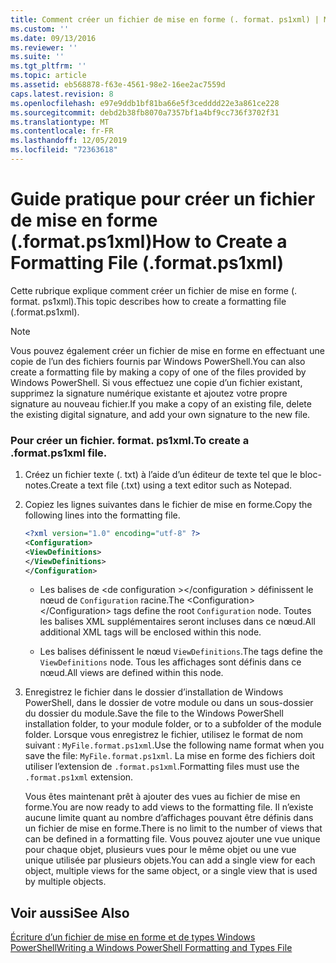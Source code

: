 ```yaml
---
title: Comment créer un fichier de mise en forme (. format. ps1xml) | Microsoft Docs
ms.custom: ''
ms.date: 09/13/2016
ms.reviewer: ''
ms.suite: ''
ms.tgt_pltfrm: ''
ms.topic: article
ms.assetid: eb568878-f63e-4561-98e2-16ee2ac7559d
caps.latest.revision: 8
ms.openlocfilehash: e97e9ddb1bf81ba66e5f3cedddd22e3a861ce228
ms.sourcegitcommit: debd2b38fb8070a7357bf1a4bf9cc736f3702f31
ms.translationtype: MT
ms.contentlocale: fr-FR
ms.lasthandoff: 12/05/2019
ms.locfileid: "72363618"
---
```

# <a name="how-to-create-a-formatting-file-formatps1xml"></a><span data-ttu-id="01874-102">Guide pratique pour créer un fichier de mise en forme (.format.ps1xml)</span><span class="sxs-lookup"><span data-stu-id="01874-102">How to Create a Formatting File (.format.ps1xml)</span></span>

<span data-ttu-id="01874-103">Cette rubrique explique comment créer un fichier de mise en forme (. format. ps1xml).</span><span class="sxs-lookup"><span data-stu-id="01874-103">This topic describes how to create a formatting file (.format.ps1xml).</span></span>

> [!NOTE]
> <span data-ttu-id="01874-104">Vous pouvez également créer un fichier de mise en forme en effectuant une copie de l’un des fichiers fournis par Windows PowerShell.</span><span class="sxs-lookup"><span data-stu-id="01874-104">You can also create a formatting file by making a copy of one of the files provided by Windows PowerShell.</span></span> <span data-ttu-id="01874-105">Si vous effectuez une copie d’un fichier existant, supprimez la signature numérique existante et ajoutez votre propre signature au nouveau fichier.</span><span class="sxs-lookup"><span data-stu-id="01874-105">If you make a copy of an existing file, delete the existing digital signature, and add your own signature to the new file.</span></span>

### <a name="to-create-a-formatps1xml-file"></a><span data-ttu-id="01874-106">Pour créer un fichier. format. ps1xml.</span><span class="sxs-lookup"><span data-stu-id="01874-106">To create a .format.ps1xml file.</span></span>

1. <span data-ttu-id="01874-107">Créez un fichier texte (. txt) à l’aide d’un éditeur de texte tel que le bloc-notes.</span><span class="sxs-lookup"><span data-stu-id="01874-107">Create a text file (.txt) using a text editor such as Notepad.</span></span>

2. <span data-ttu-id="01874-108">Copiez les lignes suivantes dans le fichier de mise en forme.</span><span class="sxs-lookup"><span data-stu-id="01874-108">Copy the following lines into the formatting file.</span></span>

   ```xml
   <?xml version="1.0" encoding="utf-8" ?>
   <Configuration>
   <ViewDefinitions>
   </ViewDefinitions>
   </Configuration>
   ```

   - <span data-ttu-id="01874-109">Les balises de \<de configuration >\</configuration > définissent le nœud de `Configuration` racine.</span><span class="sxs-lookup"><span data-stu-id="01874-109">The \<Configuration>\</Configuration> tags define the root `Configuration` node.</span></span> <span data-ttu-id="01874-110">Toutes les balises XML supplémentaires seront incluses dans ce nœud.</span><span class="sxs-lookup"><span data-stu-id="01874-110">All additional XML tags will be enclosed within this node.</span></span>

   - <span data-ttu-id="01874-111">Les <ViewDefinitions></ViewDefinitions> balises définissent le nœud `ViewDefinitions`.</span><span class="sxs-lookup"><span data-stu-id="01874-111">The <ViewDefinitions></ViewDefinitions> tags define the `ViewDefinitions` node.</span></span> <span data-ttu-id="01874-112">Tous les affichages sont définis dans ce nœud.</span><span class="sxs-lookup"><span data-stu-id="01874-112">All views are defined within this node.</span></span>

3. <span data-ttu-id="01874-113">Enregistrez le fichier dans le dossier d’installation de Windows PowerShell, dans le dossier de votre module ou dans un sous-dossier du dossier du module.</span><span class="sxs-lookup"><span data-stu-id="01874-113">Save the file to the Windows PowerShell installation folder, to your module folder, or to a subfolder of the module folder.</span></span> <span data-ttu-id="01874-114">Lorsque vous enregistrez le fichier, utilisez le format de nom suivant : `MyFile.format.ps1xml`.</span><span class="sxs-lookup"><span data-stu-id="01874-114">Use the following name format when you save the file:  `MyFile.format.ps1xml`.</span></span> <span data-ttu-id="01874-115">La mise en forme des fichiers doit utiliser l’extension de `.format.ps1xml`.</span><span class="sxs-lookup"><span data-stu-id="01874-115">Formatting files must use the `.format.ps1xml` extension.</span></span>

   <span data-ttu-id="01874-116">Vous êtes maintenant prêt à ajouter des vues au fichier de mise en forme.</span><span class="sxs-lookup"><span data-stu-id="01874-116">You are now ready to add views to the formatting file.</span></span> <span data-ttu-id="01874-117">Il n’existe aucune limite quant au nombre d’affichages pouvant être définis dans un fichier de mise en forme.</span><span class="sxs-lookup"><span data-stu-id="01874-117">There is no limit to the number of views that can be defined in a formatting file.</span></span> <span data-ttu-id="01874-118">Vous pouvez ajouter une vue unique pour chaque objet, plusieurs vues pour le même objet ou une vue unique utilisée par plusieurs objets.</span><span class="sxs-lookup"><span data-stu-id="01874-118">You can add a single view for each object, multiple views for the same object, or a single view that is used by multiple objects.</span></span>

## <a name="see-also"></a><span data-ttu-id="01874-119">Voir aussi</span><span class="sxs-lookup"><span data-stu-id="01874-119">See Also</span></span>

[<span data-ttu-id="01874-120">Écriture d’un fichier de mise en forme et de types Windows PowerShell</span><span class="sxs-lookup"><span data-stu-id="01874-120">Writing a Windows PowerShell Formatting and Types File</span></span>](./writing-a-powershell-formatting-file.md)

